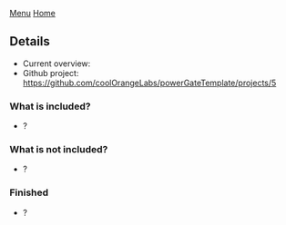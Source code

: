[Menu](../README.md) [Home](./home.md)
## Details

+ Current overview: 
+ Github project: https://github.com/coolOrangeLabs/powerGateTemplate/projects/5

### What is included?

+ ?


### What is not included?

+ ?


### Finished

+ ?
